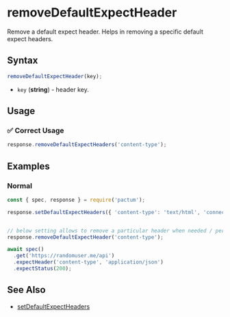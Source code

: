 # removeDefaultExpectHeader

Remove a default expect header. Helps in removing a specific default expect headers.

## Syntax

```js
removeDefaultExpectHeader(key);
```

- `key` (**string**) - header key.

## Usage

### ✅  Correct Usage

```js
response.removeDefaultExpectHeaders('content-type');
```

## Examples

### Normal

```js
const { spec, response } = require('pactum');

response.setDefaultExpectHeaders({ 'content-type': 'text/html', 'connection': 'keep-alive' })


// below setting allows to remove a particular header when needed / per test
response.removeDefaultExpectHeader('content-type');

await spec()
  .get('https://randomuser.me/api')
  .expectHeader('content-type', 'application/json')
  .expectStatus(200);
```

## See Also

- [setDefaultExpectHeaders](/api/responses/setDefaultExpectHeaders)